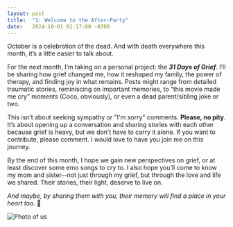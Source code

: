 ```yaml
---
layout: post
title:  "1: Welcome to the After-Party"
date:   2024-10-01 01:17:00 -0700
---
```

October is a celebration of the dead. And with death everywhere this month, it’s a little easier to talk about.

For the next month, I’m taking on a personal project: the ***31 Days of Grief***. I’ll be sharing how grief changed me, how it reshaped my family, the power of therapy, and finding joy in what remains. Posts might range from detailed traumatic stories, reminiscing on important memories, to “this movie made me cry” moments (Coco, obviously), or even a dead parent/sibling joke or two.

This isn’t about seeking sympathy or "I'm sorry" comments. **Please, no pity**. It’s about opening up a conversation and sharing stories with each other because grief is heavy, but we don’t have to carry it alone. If you want to contribute, please comment. I would love to have you join me on this journey.

By the end of this month, I hope we gain new perspectives on grief, or at least discover some emo songs to cry to. I also hope you’ll come to know my mom and sister--not just through my grief, but through the love and life we shared. Their stories, their light, deserve to live on.

*And maybe, by sharing them with you, their memory will find a place in your heart too.* 🖤

![Photo of us](../../../assets/post-1.jpeg)